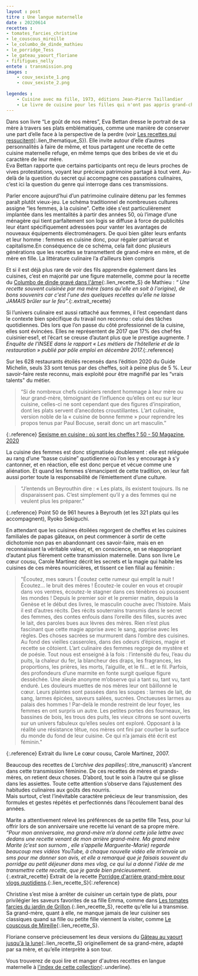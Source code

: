 ```yaml
---
layout : post
titre : Une langue maternelle
date : 20220614
recettes : 
- tomates_farcies_christine
- le_couscous_mireille
- le_columbo_de_dinde_mathieu
- le_porridge_Tess
- le_gateau_yaourt_floriane
- fififigues_nelly
entete : transmission.png
images : 
    - couv_sexiste_1.png
    - couv_sexiste_2.png
    
legendes : 
    - Cuisine avec ma fille, 1973, éditions Jean-Pierre Taillandier
    - Le livre de cuisine pour les filles qui n'ont pas appris grand-chose avec leur mère, 2005, éditions Tana
---
```

Dans son livre “Le goût de nos mères”, Eva Bettan dresse le portrait de sa mère à travers ses plats emblématiques, comme une manière de conserver une part d’elle face à la perspective de la perdre (voir [Les recettes qui ressucitent](recettes_qui_ressuscitent){:.lien_thematique_S}). Elle invite autour d’elle d’autres personnalités à faire de même, et tous partagent une recette de cette cuisine maternelle refuge, en même temps que des bribes de vie et du caractère de leur mère.  
Eva Bettan rapporte que certains participants ont reçu de leurs proches de vives protestations, voyant leur précieux patrimoine partagé à tout vent. Au-delà de la question du secret qui accompagne ces passations culinaires, c’est ici la question du genre qui interroge dans ces transmissions. 

Parler encore aujourd’hui d’un patrimoine culinaire détenu par les femmes paraît plutôt vieux-jeu. Le schéma traditionnel de nombreuses cultures assigne “les femmes, à la cuisine". Cette idée s'est particulièrement implantée dans les mentalités à partir des années 50, où l’image d’une ménagère qui tient parfaitement son logis se diffuse à force de publicités leur étant spécifiquement adressées pour vanter les avantages de nouveaux équipements électroménagers. De quoi bien gâter leurs enfants et leur homme : femmes en cuisine donc, pour régaler patriarcat et capitalisme.En conséquence de ce schéma, cela fait donc plusieurs générations que les recettes se transmettent de grand-mère en mère, et de mère en fille. La littérature culinaire l’a d’ailleurs bien compris 


Et si il est déjà plus rare de voir des fils apprendre également dans les cuisines, c’est en majorité par une figure maternelle, comme pour la recette du [Columbo de dinde gravé dans l'âme](le_columbo_de_dinde_mathieu){:.lien_recette_S} de Mathieu : *“ Une recette souvent cuisinée par ma mère (sans qu'elle en soit à l'origine), de bons souvenirs car c'est l'une des quelques recettes qu'elle ne laisse JAMAIS brûler sur le feu”.*{:.extrait_recette}

Si l’univers culinaire est aussi rattaché aux femmes, il l’est cependant dans le contexte bien spécifique du travail non reconnu : celui des tâches quotidiennes. Dès lors que l’on passe du côté professionnel de la cuisine, elles sont évincées. Elles ne représentent de 2017 que 17% des chef·fes cuisinier·ese1, et l’écart se creuse d’autant plus que le prestige augmente.
*1 Enquête de l’INSEE dans le rapport « Les métiers de l'hôtellerie et de la restauration » publié par pôle emploi en décembre 2017.*{:.reference}

Sur les 628 restaurants étoilés recensés dans l’édition 2020 du Guide Michelin, seuls 33 sont tenus par des cheffes, soit à peine plus de 5 %. 
Leur savoir-faire reste reconnu, mais exploité pour être magnifié par les “vrais talents" du métier. 
> “Si de nombreux chefs cuisiniers rendent hommage à leur mère ou leur grand-mère, témoignant de l’influence qu’elles ont eu sur leur cuisine, celles-ci ne sont cependant que des figures d’inspiration, dont les plats servent d’anecdotes croustillantes. L’art culinaire, version noble de la « cuisine de bonne femme » pour reprendre les propos tenus par Paul Bocuse, serait donc un art masculin.”

{:.reference}
[Sexisme en cuisine : où sont les cheffes ? 50 - 50 Magazine, 2020](https://www.50-50magazine.fr/2020/07/06/sexisme-en-cuisine-ou-sont-les-cheffes/)

La cuisine des femmes est donc stigmatisée doublement : elle est reléguée au rang d’une “basse cuisine” quotidienne où l’on les y encourage à s’y cantonner, et en réaction, elle est donc perçue et vécue comme une aliénation. Et quand les femmes s’émancipent de cette tradition, on leur fait aussi porter toute la responsabilité de l’émiettement d’une culture.
>“J’entends un Beyrouthin dire : « Les plats, ils existent toujours. Ils ne disparaissent pas. C’est simplement qu’il y a des femmes qui ne veulent plus les préparer.” 

{:.reference}
Point 50 de 961 heures à Beyrouth (et les 321 plats qui les accompagnent), Ryoko Sekiguchi.

En attendant que les cuisines étoilées regorgent de cheffes et les cuisines familiales de papas gâteaux, on peut commencer à sortir de cette dichotomie non pas en abandonnant ces savoir-faire, mais en en reconnaissant la véritable valeur, et, en conscience, en se réappropriant d’autant plus fièrement cette transmission maternelle.
Dans son livre Le cœur cousu, Carole Martinez décrit les secrets et la magie qui habite les cuisines de ces mères nourricières, et tissent ce lien filial au féminin : 
>"Écoutez, mes sœurs ! Écoutez cette rumeur qui emplit la nuit ! Écoutez… le bruit des mères ! Écoutez-le couler en vous et croupir dans vos ventres, écoutez-le stagner dans ces ténèbres où poussent les mondes !
Depuis le premier soir et le premier matin, depuis la Genèse et le début des livres, le masculin couche avec l’histoire. Mais il est d’autres récits. Des récits souterrains transmis dans le secret des femmes, des contes enfouis dans l’oreille des filles, sucrés avec le lait, des paroles bues aux lèvres des mères. Rien n’est plus fascinant que cette magie apprise avec le sang, apprise avec les règles.
Des choses sacrées se murmurent dans l’ombre des cuisines.
Au fond des vieilles casseroles, dans des odeurs d’épices, magie et recette se côtoient. L’art culinaire des femmes regorge de mystère et de poésie.
Tout nous est enseigné à la fois : l’intensité du feu, l’eau du puits, la chaleur du fer, la blancheur des draps, les fragrances, les proportions, les prières, les morts, l’aiguille, et le fil… et le fil.
Parfois, des profondeurs d’une marmite en fonte surgit quelque figure desséchée. Une aïeule anonyme m’observe qui a tant su, tant vu, tant enduré.
Les douleurs muettes de nos mères leur ont bâillonné le cœur. Leurs plaintes sont passées dans les soupes : larmes de lait, de sang, larmes épicées, saveurs salées, sucrées. Onctueuses larmes au palais des hommes !
Par-delà le monde restreint de leur foyer, les femmes en ont surpris un autre.
Les petites portes des fourneaux, les bassines de bois, les trous des puits, les vieux citrons se sont ouverts sur un univers fabuleux qu’elles seules ont exploré.
Opposant à la réalité une résistance têtue, nos mères ont fini par courber la surface du monde du fond de leur cuisine. Ce qui n’a jamais été écrit est féminin."

{:.reference}
Extrait du livre Le cœur cousu, Carole Martinez, 2007.

Beaucoup des recettes de *L’archive des papilles*{:.titre_manuscrit} s’ancrent dans cette transmission féminine. De ces recettes de mères et grands-mères, on retient deux choses. D’abord, tout le soin à l’autre qui se glisse dans les assiettes. Toute cette attention s’observe dans l’ajustement des habitudes culinaires aux goûts des nourris.  
Mais surtout, c’est l’inévitable caractère précieux de leur transmission, des formules et gestes répétés et perfectionnés dans l’écoulement banal des années. 

Marite a attentivement relevé les préférences de sa petite fille Tess, pour lui offrir lors de son anniversaire une recette lui venant de sa propre mère.
*“Pour mon anniversaire, ma grand-mère m’a donné cette jolie lettre avec dedans une recette venant de mon arrière grand-mère. Ma grand mère Marite (c’est son surnom , elle s’appelle Marguerite-Marie) regarde beaucoup mes vidéos YouTube, à chaque nouvelle vidéo elle m’envoie un sms pour me donner son avis, et elle a remarqué que je faisais souvent du porridge au petit déjeuner dans mes vlog, ce qui lui a donné l’idée de me transmettre cette recette, que je garde bien précieusement.*{:.extrait_recette}
Extrait de la recette [Porridge d'arrière grand-mère pour vlogs quotidiens](le_porridge_Tess).{:.lien_recette_S}{:.reference}

Christine s’est mise à arrêter de cuisiner un certain type de plats, pour privilégier les saveurs favorites de sa fille Emma, comme dans [Les tomates farcies du jardin de Grillon](recettes/christine/tomates_farcies_christine.html).{:.lien_recette_S}, recette qu'elle lui a transmise. Sa grand-mère, quant à elle, ne manque jamais de leur cuisiner ses classiques quand sa fille ou petite fille viennent la visiter, comme [Le couscous de Mireille](le_couscous_mireille){:.lien_recette_S}. 

Floriane conserve précieusement les deux versions du [Gâteau au yaourt jusqu'à la lune](gateau_yaourt_Floriane){:.lien_recette_S} originellement de sa grand-mère, adapté par sa mère, et qu’elle interprète à son tour. 

Vous trouverez de quoi lire et manger d'autres recettes en langue maternelle à [l'index de cette collection](index/collections/une_langue_maternelle.html){:.underline}.

